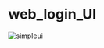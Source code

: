 # web_login_UI

![simpleui](https://user-images.githubusercontent.com/94343329/184625820-b95d922e-d5b8-4356-a230-e5e9474573b3.png)
